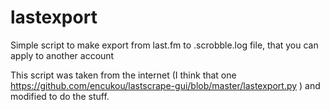 lastexport
==========

Simple script to make export from last.fm to .scrobble.log file, that you can apply to another account

This script was taken from the internet (I think that one https://github.com/encukou/lastscrape-gui/blob/master/lastexport.py ) and modified to do the stuff.
